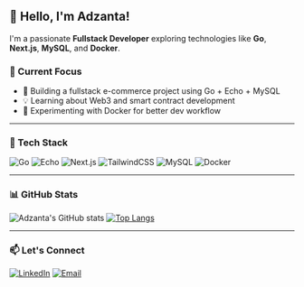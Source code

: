 ## 👋 Hello, I'm Adzanta!

I'm a passionate **Fullstack Developer** exploring technologies like **Go**, **Next.js**, **MySQL**, and **Docker**.

### 🚀 Current Focus
- 🔨 Building a fullstack e-commerce project using Go + Echo + MySQL
- 💡 Learning about Web3 and smart contract development
- 🧪 Experimenting with Docker for better dev workflow

---

### 🧰 Tech Stack
![Go](https://img.shields.io/badge/-Go-00ADD8?logo=go&logoColor=white)
![Echo](https://img.shields.io/badge/-Echo-132D46?logo=go&logoColor=white)
![Next.js](https://img.shields.io/badge/-Next.js-000000?logo=next.js)
![TailwindCSS](https://img.shields.io/badge/-TailwindCSS-06B6D4?logo=tailwindcss&logoColor=white)
![MySQL](https://img.shields.io/badge/-MySQL-4479A1?logo=mysql&logoColor=white)
![Docker](https://img.shields.io/badge/-Docker-2496ED?logo=docker&logoColor=white)

---

### 📊 GitHub Stats
![Adzanta's GitHub stats](https://github-readme-stats.vercel.app/api?username=adzanta&show_icons=true&theme=radical)
[![Top Langs](https://github-readme-stats.vercel.app/api/top-langs/?username=adzanta&layout=compact&theme=radical)](https://github.com/adzanta)

---

### 📫 Let's Connect
[![LinkedIn](https://img.shields.io/badge/-LinkedIn-0A66C2?logo=linkedin&logoColor=white)](https://linkedin.com/in/alhafidz-william-adzanta)
[![Email](https://img.shields.io/badge/-Email-EA4335?logo=gmail&logoColor=white)](mailto:alhafidzwilliam@gmail.com)
